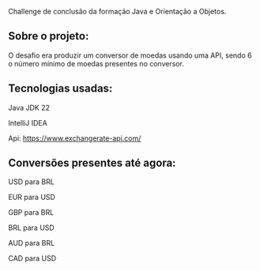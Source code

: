 Challenge de conclusão da formação Java e Orientação a Objetos.



## Sobre o projeto:
O desafio era produzir um conversor de moedas usando uma API, sendo 6 o número mínimo de moedas presentes no conversor.

## Tecnologias usadas:

Java JDK 22

IntelliJ IDEA

Api: https://www.exchangerate-api.com/

## Conversões presentes até agora:

USD para BRL

EUR para USD

GBP para BRL

BRL para USD

AUD para BRL

CAD para USD
